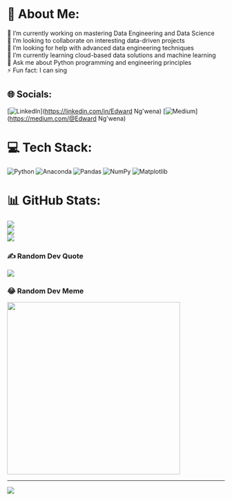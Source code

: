 # 💫 About Me:
🔭 I’m currently working on mastering Data Engineering and Data Science  <br>👯 I’m looking to collaborate on interesting data-driven projects  <br>🤝 I’m looking for help with advanced data engineering techniques  <br>🌱 I’m currently learning cloud-based data solutions and machine learning  <br>💬 Ask me about Python programming and engineering principles  <br>⚡ Fun fact: I can sing


## 🌐 Socials:
[![LinkedIn](https://img.shields.io/badge/LinkedIn-%230077B5.svg?logo=linkedin&logoColor=white)](https://linkedin.com/in/Edward Ng'wena) [![Medium](https://img.shields.io/badge/Medium-12100E?logo=medium&logoColor=white)](https://medium.com/@Edward Ng'wena) 

# 💻 Tech Stack:
![Python](https://img.shields.io/badge/python-3670A0?style=for-the-badge&logo=python&logoColor=ffdd54) ![Anaconda](https://img.shields.io/badge/Anaconda-%2344A833.svg?style=for-the-badge&logo=anaconda&logoColor=white) ![Pandas](https://img.shields.io/badge/pandas-%23150458.svg?style=for-the-badge&logo=pandas&logoColor=white) ![NumPy](https://img.shields.io/badge/numpy-%23013243.svg?style=for-the-badge&logo=numpy&logoColor=white) ![Matplotlib](https://img.shields.io/badge/Matplotlib-%23ffffff.svg?style=for-the-badge&logo=Matplotlib&logoColor=black)
# 📊 GitHub Stats:
![](https://github-readme-stats.vercel.app/api?username=edwaena&theme=gotham&hide_border=false&include_all_commits=true&count_private=true)<br/>
![](https://github-readme-streak-stats.herokuapp.com/?user=edwaena&theme=gotham&hide_border=false)<br/>
![](https://github-readme-stats.vercel.app/api/top-langs/?username=edwaena&theme=gotham&hide_border=false&include_all_commits=true&count_private=true&layout=compact)

### ✍️ Random Dev Quote
![](https://quotes-github-readme.vercel.app/api?type=horizontal&theme=radical)

### 😂 Random Dev Meme
<img src='https://memer-new.vercel.app/' style="height: 400px;"/>

---
[![](https://visitcount.itsvg.in/api?id=edwaena&icon=0&color=0)](https://visitcount.itsvg.in)

<!-- Proudly created with GPRM ( https://gprm.itsvg.in ) -->
